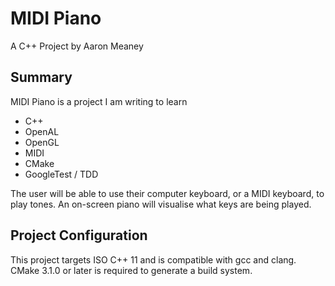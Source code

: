 MIDI Piano
==========

A C++ Project by Aaron Meaney

Summary
-------

MIDI Piano is a project I am writing to learn
* C++
* OpenAL
* OpenGL
* MIDI
* CMake
* GoogleTest / TDD

The user will be able to use their computer keyboard, or a MIDI keyboard, to play tones.
An on-screen piano will visualise what keys are being played.


Project Configuration
---------------------

This project targets ISO C++ 11 and is compatible with gcc and clang.
CMake 3.1.0 or later is required to generate a build system.